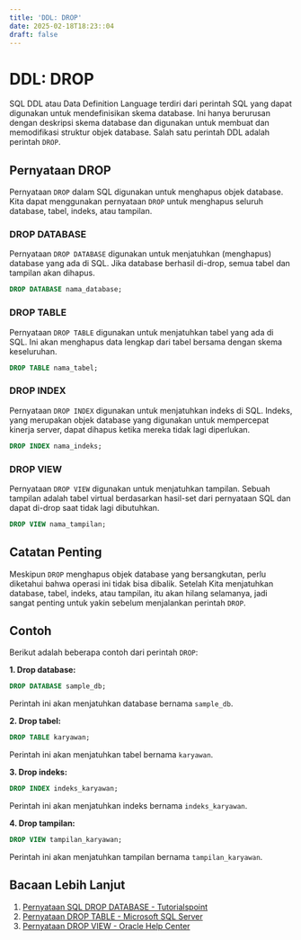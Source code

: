 ```yaml
---
title: 'DDL: DROP'
date: 2025-02-18T18:23::04
draft: false
---
```


# DDL: DROP

SQL DDL atau Data Definition Language terdiri dari perintah SQL yang dapat digunakan untuk mendefinisikan skema database. Ini hanya berurusan dengan deskripsi skema database dan digunakan untuk membuat dan memodifikasi struktur objek database. Salah satu perintah DDL adalah perintah `DROP`.

## Pernyataan DROP

Pernyataan `DROP` dalam SQL digunakan untuk menghapus objek database. Kita dapat menggunakan pernyataan `DROP` untuk menghapus seluruh database, tabel, indeks, atau tampilan.

### DROP DATABASE

Pernyataan `DROP DATABASE` digunakan untuk menjatuhkan (menghapus) database yang ada di SQL. Jika database berhasil di-drop, semua tabel dan tampilan akan dihapus.

```sql
DROP DATABASE nama_database;
```

### DROP TABLE

Pernyataan `DROP TABLE` digunakan untuk menjatuhkan tabel yang ada di SQL. Ini akan menghapus data lengkap dari tabel bersama dengan skema keseluruhan.

```sql
DROP TABLE nama_tabel;
```

### DROP INDEX

Pernyataan `DROP INDEX` digunakan untuk menjatuhkan indeks di SQL. Indeks, yang merupakan objek database yang digunakan untuk mempercepat kinerja server, dapat dihapus ketika mereka tidak lagi diperlukan.

```sql
DROP INDEX nama_indeks;
```

### DROP VIEW

Pernyataan `DROP VIEW` digunakan untuk menjatuhkan tampilan. Sebuah tampilan adalah tabel virtual berdasarkan hasil-set dari pernyataan SQL dan dapat di-drop saat tidak lagi dibutuhkan.

```sql
DROP VIEW nama_tampilan;
```

## Catatan Penting

Meskipun `DROP` menghapus objek database yang bersangkutan, perlu diketahui bahwa operasi ini tidak bisa dibalik. Setelah Kita menjatuhkan database, tabel, indeks, atau tampilan, itu akan hilang selamanya, jadi sangat penting untuk yakin sebelum menjalankan perintah `DROP`.

## Contoh

Berikut adalah beberapa contoh dari perintah `DROP`:

**1. Drop database:**

```sql
DROP DATABASE sample_db;
```

Perintah ini akan menjatuhkan database bernama `sample_db`.

**2. Drop tabel:**

```sql
DROP TABLE karyawan;
```

Perintah ini akan menjatuhkan tabel bernama `karyawan`.

**3. Drop indeks:**

```sql
DROP INDEX indeks_karyawan;
```

Perintah ini akan menjatuhkan indeks bernama `indeks_karyawan`.

**4. Drop tampilan:**

```sql
DROP VIEW tampilan_karyawan;
```

Perintah ini akan menjatuhkan tampilan bernama `tampilan_karyawan`.

## Bacaan Lebih Lanjut

1. [Pernyataan SQL DROP DATABASE - Tutorialspoint](https://www.tutorialspoint.com/sql/sql-drop-database.htm)
2. [Pernyataan DROP TABLE - Microsoft SQL Server](https://docs.microsoft.com/en-us/sql/t-sql/statements/drop-table-transact-sql?view=sql-server-ver15)
3. [Pernyataan DROP VIEW - Oracle Help Center](https://docs.oracle.com/en/database/oracle/oracle-database/21/sqlrf/DROP-TABLE.html)
